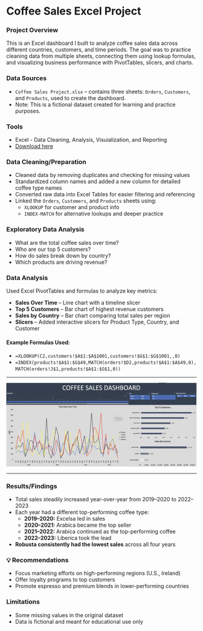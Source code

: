 # Coffee Sales Excel Project

### Project Overview


This is an Excel dashboard I built to analyze coffee sales data across different countries, customers, and time periods. The goal was to practice cleaning data from multiple sheets, connecting them using lookup formulas, and visualizing business performance with PivotTables, slicers, and charts.






### Data Sources
- `Coffee Sales Project.xlsx` – contains three sheets: `Orders`, `Customers`, and `Products`, used to create the dashboard.
- Note: This is a fictional dataset created for learning and practice purposes.
 

### Tools

- Excel - Data Cleaning, Analysis, Visuialization, and Reporting
- [Download here](https://lccuny-my.sharepoint.com/:x:/g/personal/ali_jabbi_lc_cuny_edu/EaOrhkt5S2lEiRSjQ64pNewBbFTCszjP7dur-7Vp6EEeQA?e=KbfGb1)

### Data Cleaning/Preparation

- Cleaned data by removing duplicates and checking for missing values
- Standardized column names and added a new column for detailed coffee type names
- Converted raw data into Excel Tables for easier filtering and referencing
- Linked the `Orders`, `Customers`, and `Products` sheets using:
  - `XLOOKUP` for customer and product info
  - `INDEX-MATCH` for alternative lookups and deeper practice








### Exploratory Data Analysis
- What are the total coffee sales over time?
- Who are our top 5 customers?
- How do sales break down by country?
- Which products are driving revenue?


### Data Analysis


Used Excel PivotTables and formulas to analyze key metrics:

- **Sales Over Time** – Line chart with a timeline slicer
- **Top 5 Customers** – Bar chart of highest revenue customers
- **Sales by Country** – Bar chart comparing total sales per region
- **Slicers** – Added interactive slicers for Product Type, Country, and Customer

#### Example Formulas Used:
- `=XLOOKUP(C2,customers!$A$1:$A$1001,customers!$G$1:$G$1001,,0)`
- `=INDEX(products!$A$1:$G$49,MATCH(orders!$D2,products!$A$1:$A$49,0),MATCH(orders!J$1,products!$A$1:$G$1,0))`





---

![Dashboard Screenshot](dashboard-screenshot.png)

---





### Results/Findings

- Total sales steadily increased year-over-year from 2019–2020 to 2022–2023  
- Each year had a different top-performing coffee type:
  - **2019–2020:** Excelsa led in sales  
  - **2020–2021:** Arabica became the top seller  
  - **2021–2022:** Arabica continued as the top-performing coffee  
  - **2022–2023:** Liberica took the lead  
- **Robusta consistently had the lowest sales** across all four years 






### 💡 Recommendations

- Focus marketing efforts on high-performing regions (U.S., Ireland)
- Offer loyalty programs to top customers
- Promote espresso and premium blends in lower-performing countries





### Limitations

- Some missing values in the original dataset
- Data is fictional and meant for educational use only



